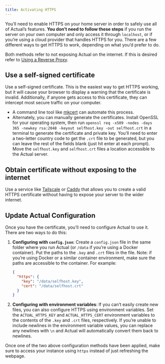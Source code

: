 ```yaml
---
title: Activating HTTPS
---
```


You’ll need to enable HTTPS on your home server in order to safely use all of Actual’s features. **You don’t need to follow these steps** if you run the server on your own computer and only access it through `localhost`, or if you’re using a cloud provider that handles HTTPS for you. There are a few different ways to get HTTPS to work, depending on what you’d prefer to do.

Both methods refer to not exposing Actual on the internet. If this is desired refer to [Using a Reverse Proxy](reverse-proxies).

## Use a self-signed certificate

Use a self-signed certificate. This is the easiest way to get HTTPS working, but it will cause your browser to display a warning that the certificate is invalid. Additionally, if anyone gets access to this certificate, they can intercept most secure traffic on your computer.
   - A command line tool like [mkcert](https://github.com/FiloSottile/mkcert) can automate this process.
   - Alternately, you can manually generate the certificates. Install OpenSSL for your operating system, then run `openssl req -x509 -nodes -days 365 -newkey rsa:2048 -keyout selfhost.key -out selfhost.crt` in a terminal to generate the certificate and private key. You’ll need to enter a two-letter country code to get the `.crt` file to be generated, but you can leave the rest of the fields blank (just hit enter at each prompt). Move the `selfhost.key` and `selfhost.crt` files a location accessible to the Actual server.

## Obtain certificate without exposing to the internet 
Use a service like [Tailscale](https://tailscale.com/kb/1153/enabling-https/) or [Caddy](https://caddyserver.com/docs/automatic-https#dns-challenge) that allows you to create a valid HTTPS certificate without having to expose your server to the wider internet.

## Update Actual Configuration
Once you have the certificate, you’ll need to configure Actual to use it. There are two ways to do this:

1. **Configuring with `config.json`**: Create a `config.json` file in the same folder where you run Actual (or `/data` if you’re using a Docker container). Put the paths to the `.key` and `.crt` files in the file. Note: if you’re using Docker or a similar container environment, make sure the paths are accessible to the container. For example:
   ```json
   {
     "https": {
       "key": "/data/selfhost.key",
       "cert": "/data/selfhost.crt"
     }
   }
   ```
2. **Configuring with environment variables**: If you can’t easily create new files, you can also configure HTTPS using environment variables. Set the `ACTUAL_HTTPS_KEY` and `ACTUAL_HTTPS_CERT` environment variables to the contents of the `.key` and `.crt` files, respectively. If you’re unable to include newlines in the environment variable values, you can replace any newlines with `\n` and Actual will automatically convert them back to newlines.

Once one of the two above configuration methods have been applied, make sure to access your instance using `https` instead of just refreshing the webpage.
